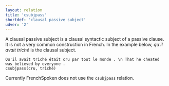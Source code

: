 ```yaml
---
layout: relation
title: 'csubjpass'
shortdef: 'clausal passive subject'
udver: '2'
---
```


A clausal passive subject is a clausal syntactic subject of a passive
clause. It is not a very common construction in French. In the example below, _qu'il avait triché_ is the clausal subject.

~~~ sdparse
Qu'il avait triché était cru par tout le monde . \n That he cheated was believed by everyone .
csubjpass(cru, triché)
~~~

Currently FrenchSpoken does not use the `csubjpass` relation.

